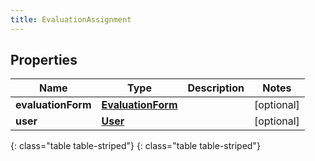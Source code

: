 ```yaml
---
title: EvaluationAssignment
---
```


## Properties

| Name | Type | Description | Notes |
| ------------ | ------------- | ------------- | ------------- |
| **evaluationForm** | [**EvaluationForm**](EvaluationForm.html) |  |  [optional] |
| **user** | [**User**](User.html) |  |  [optional] |
{: class="table table-striped"}
{: class="table table-striped"}


